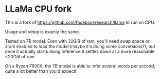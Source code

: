 # LLaMa CPU fork

This is a fork of https://github.com/facebookresearch/llama to run on CPU.

Usage and setup is exactly the same.

Tested on 7B model. Even with 32GiB of ram, you'll need swap space or zram enabled to load the model (maybe it's doing some conversions?), but once it actually starts doing inference it settles down at a more reasonable <20GiB of ram.

On a Ryzen 7900X, the 7B model is able to infer several words per second, quite a lot better than you'd expect!
